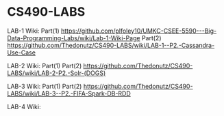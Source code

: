 # CS490-LABS

LAB-1 Wiki: Part(1) https://github.com/plfoley10/UMKC-CSEE-5590---Big-Data-Programming-Labs/wiki/Lab-1-Wiki-Page 
            Part(2) https://github.com/Thedonutz/CS490-LABS/wiki/LAB-1--P2.-Cassandra-Use-Case
            
LAB-2 Wiki: Part(1)
            Part(2) https://github.com/Thedonutz/CS490-LABS/wiki/LAB-2-P2.-Solr-(DOGS)
            
LAB-3 Wiki: Part(1)
            Part(2) https://github.com/Thedonutz/CS490-LABS/wiki/LAB-3--P2.-FIFA-Spark-DB-RDD

LAB-4 Wiki:
